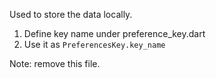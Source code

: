 Used to store the data locally.
1. Define key name under preference_key.dart
2. Use it as ```PreferencesKey.key_name```

Note: remove this file.